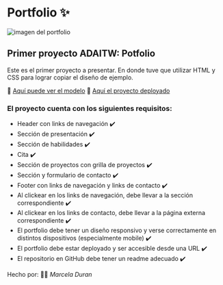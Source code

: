 # Portfolio :sparkles:

![imagen del portfolio](https://i.imgur.com/RclxOmC.png)

## Primer proyecto ADAITW: Potfolio

Este es el primer proyecto a presentar. En donde tuve que utilizar HTML y CSS para lograr copiar el diseño de ejemplo.

:memo: [Aquí puede ver el modelo](https://frontend-proyecto-portfolio.adaitw.org/)
:open_file_folder: [Aquí el proyecto deployado](https://makorii.github.io/Portfolio/)

### El proyecto cuenta con los siguientes requisitos:

* Header con links de navegación :heavy_check_mark:
* Sección de presentación :heavy_check_mark:
* Sección de habilidades :heavy_check_mark:
* Cita :heavy_check_mark:
* Sección de proyectos con grilla de proyectos :heavy_check_mark:
* Sección y formulario de contacto :heavy_check_mark:
* Footer con links de navegación y links de contacto :heavy_check_mark:
* Al clickear en los links de navegación, debe llevar a la sección correspondiente :heavy_check_mark:
* Al clickear en los links de contacto, debe llevar a la página externa correspondiente :heavy_check_mark:
* El portfolio debe tener un diseño responsivo y verse correctamente en distintos dispositivos (especialmente mobile) :heavy_check_mark:
* El portfolio debe estar deployado y ser accesible desde una URL :heavy_check_mark:
* El repositorio en GitHub debe tener un readme adecuado :heavy_check_mark:

Hecho por:
:woman_technologist: *_Marcela Duran_*
